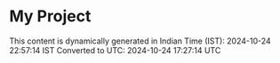# My Project

This content is dynamically generated in Indian Time (IST): 2024-10-24 22:57:14 IST
Converted to UTC: 2024-10-24 17:27:14 UTC
